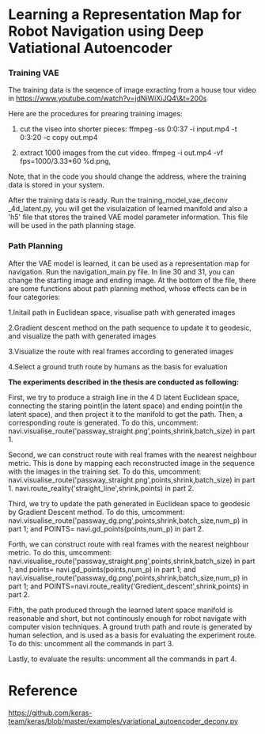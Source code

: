 # Learning a Representation Map for Robot Navigation using Deep Vatiational Autoencoder

### Training VAE


The training data is the seqence of image exracting from a house tour video in https://www.youtube.com/watch?v=jdNiWiXiJQ4\&t=200s

Here are the procedures for prearing training images:

1. cut the viseo into shorter pieces:
ffmpeg -ss 0:0:37 -i input.mp4 -t 0:3:20  -c copy out.mp4 

2. extract 1000 images from the cut video.
  ffmpeg -i out.mp4 -vf fps=1000/3.33*60 %d.png,

Note, that in the code you should change the address, where the training data is stored in your system. 

After the training data is ready. Run the training_model_vae_deconv _4d_latent.py,  you will get the visulaization of learned manifold and also a 'h5' file that stores the trained VAE model parameter information. This file will be used in the path planning stage.


### Path Planning

After the VAE model is learned, it can be used as a representation map for navigation.
Run the navigation_main.py file. In line 30 and 31, you can change the starting image and ending image. At the bottom of the file, there are some functions about path planning method, whose effects can be in four categories:

1.Initail path in Euclidean space, visualise path with generated images

2.Gradient descent method on the path sequence to update it to geodesic, and visualize the path with generated images 

3.Visualize the route with real frames according to generated images

4.Select a ground truth route by humans as the basis for evaluation

**The experiments described in the thesis are conducted as following:**

First, we try to produce a straigh line in the 4 D latent Euclidean space, connecting the staring point(in the latent space) and ending point(in the latent space), and then project it to the manifold to get the path. Then, a corresponding route is generated. To do this, uncomment: navi.visualise_route('passway_straight.png',points,shrink,batch_size) in part 1.

Second, we can construct route with real frames with the nearest neighbour metric. This is done by mapping each reconstructed image in the sequence with the images in the training set. To do this, umcomment:  navi.visualise_route('passway_straight.png',points,shrink,batch_size) in part 1.
navi.route_reality('straight_line',shrink,points) in part 2.

Third, we try to update the path generated in Euclidean space to geodesic by Gradient Descent method. To do this, umcomment: 
navi.visualise_route('passway_dg.png',points,shrink,batch_size,num_p) in part 1;
and POINTS= navi.gd_points(points,num_p) in part 2.


Forth, we can construct route with real frames with the nearest neighbour metric. To do this, umcomment: 
navi.visualise_route('passway_straight.png',points,shrink,batch_size) in part 1;
and points= navi.gd_points(points,num_p) in part 1;
and navi.visualise_route('passway_dg.png',points,shrink,batch_size,num_p) in part 1;
and POINTS=navi.route_reality('Gredient_descent',shrink,points) in part 2.


Fifth, the path produced through the learned latent space manifold is reasonable and short, but not continously enough for robot navigate with computer vision techniques. A ground truth path and route is generated by human selection, and is used as a basis for evaluating the experiment route.
To do this: uncomment all the commands in part 3. 

Lastly, to evaluate the results: uncomment all the commands in part 4.





# Reference
https://github.com/keras-team/keras/blob/master/examples/variational_autoencoder_deconv.py




